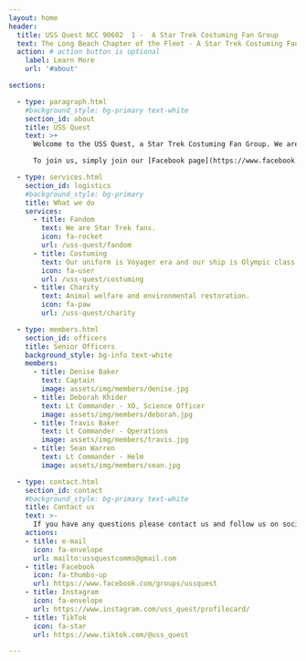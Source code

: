 ```yaml
---
layout: home
header:
  title: USS Quest NCC 90602  1 -  A Star Trek Costuming Fan Group
  text: The Long Beach Chapter of the Fleet - A Star Trek Costuming Fan Group
  action: # action button is optional
    label: Learn More
    url: '#about'

sections:

  - type: paragraph.html
    #background_style: bg-primary text-white
    section_id: about
    title: USS Quest
    text: >+
      Welcome to the USS Quest, a Star Trek Costuming Fan Group. We are the Long Beach Chapter of [the Fleet](https://startrekthefleet.weebly.com). We celebrate the Star Trek universe with fun, casual events. The Fleet was funded over three pillars: Fandom, Costuming and Charity. Scroll down to learn more. 

      To join us, simply join our [Facebook page](https://www.facebook.com/groups/ussquest).

  - type: services.html
    section_id: logistics
    #background_style: bg-primary
    title: What we do 
    services:
      - title: Fandom
        text: We are Star Trek fans.
        icon: fa-rocket
        url: /uss-quest/fandom
      - title: Costuming
        text: Our uniform is Voyager era and our ship is Olympic class. 
        icon: fa-user
        url: /uss-quest/costuming
      - title: Charity
        text: Animal welfare and environmental restoration. 
        icon: fa-paw
        url: /uss-quest/charity

  - type: members.html
    section_id: officers
    title: Senior Officers
    background_style: bg-info text-white
    members:
      - title: Denise Baker
        text: Captain
        image: assets/img/members/denise.jpg
      - title: Deborah Khider
        text: Lt Commander - XO, Science Officer
        image: assets/img/members/deborah.jpg
      - title: Travis Baker
        text: Lt Commander - Operations
        image: assets/img/members/travis.jpg
      - title: Sean Warren
        text: Lt Commander - Helm
        image: assets/img/members/sean.jpg

  - type: contact.html
    section_id: contact
    #background_style: bg-primary text-white
    title: Contact us
    text: >-
      If you have any questions please contact us and follow us on social media!
    actions:
    - title: e-mail
      icon: fa-envelope
      url: mailto:ussquestcomms@gmail.com
    - title: Facebook
      icon: fa-thumbs-up
      url: https://www.facebook.com/groups/ussquest
    - title: Instagram
      icon: fa-envelope
      url: https://www.instagram.com/uss_quest/profilecard/
    - title: TikTok
      icon: fa-star
      url: https://www.tiktok.com/@uss_quest 

---
```


